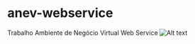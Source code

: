 # anev-webservice
Trabalho Ambiente de Negócio Virtual Web Service
![Alt text](https://drive.google.com/file/d/0Bx5VjHTESJ_xeS1DUHp5LTVpZkE/preview "Screenshot")